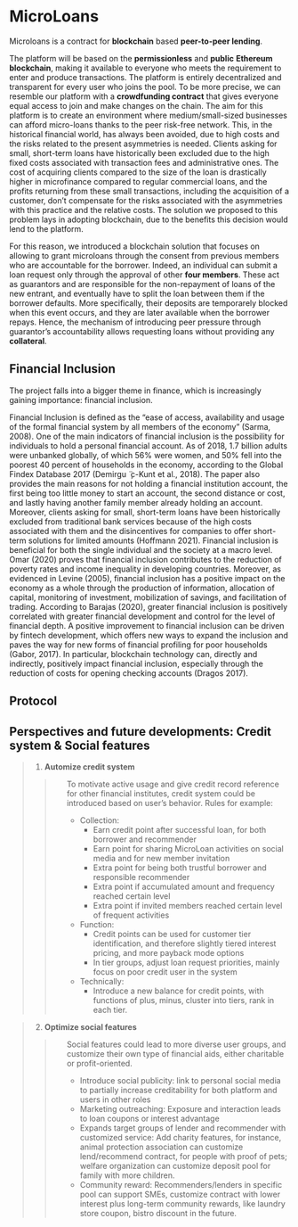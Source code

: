 # MicroLoans

Microloans is a contract for **blockchain** based **peer-to-peer lending**. 

<p>    
The platform will be based on the <strong>permissionless</strong> and <strong>public</strong> <strong>Ethereum blockchain</strong>, making it available to everyone who meets the requirement to enter and produce transactions. The platform is entirely decentralized and transparent for every user who joins the pool. To be more precise, we can resemble our platform with a <strong>crowdfunding contract</strong> that gives everyone equal access to join and make changes on the chain. 
The aim for this platform is to create an environment where medium/small-sized businesses can afford micro-loans thanks to the peer risk-free network. This, in the historical financial world, has always been avoided, due to high costs and the risks related to the present asymmetries is needed. Clients asking for small, short-term loans have historically been excluded due to the high fixed costs associated with transaction fees and administrative ones. The cost of acquiring clients compared to the size of the loan is drastically higher in microfinance compared to regular commercial loans, and the profits returning from these small transactions, including the acquisition of a customer, don’t compensate for the risks associated with the asymmetries with this practice and the relative costs. The solution we proposed to this problem lays in adopting blockchain, due to the benefits this decision would lend to the platform.</p>

For this reason, we introduced a blockchain solution that focuses on allowing to grant microloans through the consent from previous members who are accountable for the borrower. Indeed, an individual can submit a loan request only through the approval of other <strong>four members</strong>. These act as guarantors and are responsible for the non-repayment of loans of the new entrant, and eventually have to split the loan between them if the borrower defaults. More specifically, their deposits are temporarely blocked when this event occurs, and they are later available when the borrower repays. Hence, the mechanism of introducing peer pressure through guarantor’s accountability allows requesting loans without providing any <strong>collateral</strong>.
</div>

## Financial Inclusion

The project falls into a bigger theme in finance, which is increasingly gaining importance: financial inclusion.
<p>
Financial Inclusion is defined as the “ease of access, availability and usage of the formal financial system by all members of the economy” (Sarma, 2008).
One of the main indicators of financial inclusion is the possibility for individuals to hold a personal financial account.
As of 2018, 1.7 billion adults were unbanked globally, of which 56% were women, and 50% fell into the poorest 40 percent of households in the economy, according to the Global Findex Database 2017 (Demirgu ̈ ̧c-Kunt et al., 2018). The paper also provides the main reasons for not holding a financial institution account, the first being too little money to start an account, the second distance or cost, and lastly having another family member already holding an account. Moreover, clients asking for small, short-term loans have been historically excluded from traditional bank services because of the high costs associated with them and the disincentives for companies to offer short-term solutions for limited amounts (Hoffmann 2021). Financial inclusion is beneficial for both the single individual and the society at a macro level. Omar (2020) proves that financial inclusion contributes to the reduction of poverty rates and income inequality in developing countries.
Moreover, as evidenced in Levine (2005), financial inclusion has a positive impact on the economy as a whole through the production of information, allocation of capital, monitoring of investment, mobilization of savings, and facilitation of trading. According to Barajas (2020), greater financial inclusion is positively correlated with greater financial development and control for the level of financial depth.
A positive improvement to financial inclusion can be driven by fintech development, which offers new ways to expand the inclusion and paves the way for new forms of financial profiling for poor households (Gabor, 2017).
In particular, blockchain technology can, directly and indirectly, positively impact financial inclusion, especially through the reduction of costs for opening checking accounts (Dragos 2017).</p>

## Protocol



## Perspectives and future developments: Credit system & Social features

> 1. **Automize credit system**
>>    <ul>
>>    To motivate active usage and give credit record reference for other financial institutes, credit system could be introduced based on user’s behavior. Rules for example:
>>      <ul>
>>  <li> Collection:
>>    <ul>
>>   <li>Earn credit point after successful loan, for both borrower and recommender </li>
>>    <li>Earn point for sharing MicroLoan activities on social media and for new member invitation</li>
>>    <li>Extra point for being both trustful borrower and responsible recommender</li>
>>    <li>Extra point if accumulated amount and frequency reached certain level​</li>
>>    <li>Extra point if invited members reached certain level of frequent activities</li>
>>    </ul>
>>  <li> Function:
>>    <ul>
>>    <li>Credit points can be used for customer tier identification, and therefore slightly tiered interest pricing, and more payback mode options</li>
>>    <li>In tier groups, adjust loan request priorities, mainly focus on poor credit user in the system</li>
>>    </ul>
>>  <li> Technically:
>>    <ul>
>>    <li>Introduce a new balance for credit points, with functions of plus, minus, cluster into tiers, rank in each tier.</li>
>>    <ul>
 



> 2. **Optimize social features**
>>    <ul>
>>    Social features could lead to more diverse user groups, and customize their own type of financial aids, either charitable or profit-oriented.
>>      <ul>
>>  <li> Introduce social publicity: link to personal social media to partially increase creditability for both platform and users in other roles
>>  <li> Marketing outreaching: Exposure and interaction leads to loan coupons or interest advantage
>>  <li> Expands target groups of lender and recommender with customized service: Add charity features, for instance, animal protection association can customize 
>> lend/recommend contract, for people with proof of pets; welfare organization can customize deposit pool for family with more children.
>>   <li> Community reward: Recommenders/lenders in specific pool can support SMEs, customize contract with lower interest plus long-term community rewards, like 
>>   laundry store coupon, bistro discount in the future.
>> </ul>
